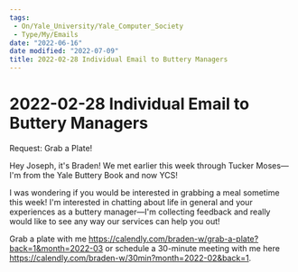 ```yaml
---
tags:
 - On/Yale_University/Yale_Computer_Society
 - Type/My/Emails
date: "2022-06-16"
date modified: "2022-07-09"
title: 2022-02-28 Individual Email to Buttery Managers
---
```


# 2022-02-28 Individual Email to Buttery Managers
Request: Grab a Plate!

Hey Joseph, it's Braden! We met earlier this week through Tucker Moses—I'm from the Yale Buttery Book and now YCS!

I was wondering if you would be interested in grabbing a meal sometime this week! I'm interested in chatting about life in general and your experiences as a buttery manager—I'm collecting feedback and really would like to see any way our services can help you out!

Grab a plate with me https://calendly.com/braden-w/grab-a-plate?back=1&month=2022-03 or schedule a 30-minute meeting with me here https://calendly.com/braden-w/30min?month=2022-02&back=1.
